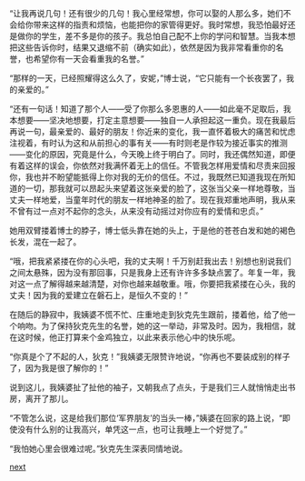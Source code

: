 
“让我再说几句！还有很少的几句！我心里经常想，你可以娶的人那么多，她们不会给你带来这样的指责和烦恼，也能把你的家管得更好。我时常想，我恐怕最好还是做你的学生，差不多是你的孩子。我总怕自己配不上你的学问和智慧。当我本想把这些告诉你时，结果又退缩不前（确实如此），依然是因为我非常看重你的名誉，也希望你有一天会看重我的名誉。”

“那样的一天，已经照耀得这么久了，安妮，”博士说，“它只能有一个长夜罢了，我的亲爱的。”

“还有一句话！知道了那个人——受了你那么多恩惠的人——如此毫不足取后，我本想要——坚决地想要，打定主意想要——独自一人承担起这一重负。现在我最后再说一句，最亲爱的、最好的朋友！你近来的变化，我一直怀着极大的痛苦和忧虑注视着，有时认为这和从前担心的事有关——有时则老是作较为接近事实的推测——变化的原因，究竟是什么，今天晚上终于明白了。同时，我还偶然知道，即便有着这样的误会，你依然对我满怀着无上的信任。不管我怎样用爱情和尽责来回报你，我也并不盼望能抵得上你对我的无价的信任。不过，我既然已知道我现在所知道的一切，那我就可以昂起头来望着这张亲爱的脸了，这张当父亲一样地尊敬，当丈夫一样地爱，当童年时代的朋友一样地神圣的脸了。现在我郑重地声明，我从来不曾有过一点对不起你的念头，从来没有动摇过对你应有的爱情和忠贞。”

她用双臂搂着博士的脖子，博士低头靠在她的头上，于是他的苍苍白发和她的褐色长发，混在一起了。

“哦，把我紧紧搂在你的心头吧，我的丈夫啊！千万别赶我出去！别想也别说我们之间太悬殊，因为没有那回事，只是我身上还有许许多多缺点罢了。年复一年，我对这一点了解得越来越清楚，对你也越来越敬重。哦，你要把我紧搂在心头，我的丈夫！因为我的爱建立在磐石上，是恒久不变的！”

在随后的静寂中，我姨婆不慌不忙、庄重地走到狄克先生跟前，搂着他，给了他一个响吻。为了保持狄克先生的名誉，她的这一举动，非常及时。因为，我相信，就在这时候，他正打算来个金鸡独立，以此来表示他心中的快乐呢。

“你真是个了不起的人，狄克！”我姨婆无限赞许地说，“你再也不要装成别的样子了，因为我是很了解你的！”

说到这儿，我姨婆扯了扯他的袖子，又朝我点了点头，于是我们三人就悄悄走出书房，离开了那儿。

“不管怎么说，这是给我们那位‘军界朋友’的当头一棒，”姨婆在回家的路上说，“即使没有什么别的让我高兴，单凭这一点，也可让我睡上一个好觉了。”

“我怕她心里会很难过呢。”狄克先生深表同情地说。

[next](page587)